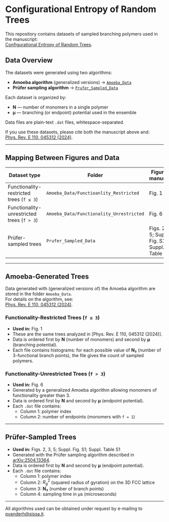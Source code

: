 # Configurational Entropy of Random Trees

This repository contains datasets of sampled branching polymers used in the manuscript:  
[Configurational Entropy of Random Trees](https://arxiv.org/abs/2504.13364).

## Data Overview

The datasets were generated using two algorithms:

- **Amoeba algorithm** (generalized versions) → [`Amoeba_Data`](./Amoeba_Data)  
- **Prüfer sampling algorithm** → [`Prufer_Sampled_Data`](./Prufer_Sampled_Data)  

Each dataset is organized by:
- **N** — number of monomers in a single polymer  
- **μ** — branching (or endpoint) potential used in the ensemble  

Data files are plain-text `.dat` files, whitespace-separated.  

If you use these datasets, please cite both the manuscript above and:  
[Phys. Rev. E 110, 045312 (2024)](https://journals.aps.org/pre/abstract/10.1103/PhysRevE.110.045312).

---

## Mapping Between Figures and Data

| Dataset type                | Folder        | Figures in manuscript |
|------------------------------|--------------|-----------------------|
| Functionality-restricted trees (`f ≤ 3`) | `Amoeba_Data/Functioanlity_Restricted`   | Fig. 1 |
| Functionality-unrestricted trees (`f > 3`) | `Amoeba_Data/Functionality_Unrestricted` | Fig. 6 |
| Prüfer-sampled trees         | `Prufer_Sampled_Data` | Figs. 2, 3, 5; Suppl. Fig. S1; Suppl. Table S1 |

---

## Amoeba-Generated Trees

Data generated with (generalized versions of) the Amoeba algorithm are stored in the folder `Amoeba_Data`.  
For details on the algorithm, see:  
[Phys. Rev. E 110, 045312 (2024)](https://journals.aps.org/pre/abstract/10.1103/PhysRevE.110.045312).

### Functionality-Restricted Trees (`f ≤ 3`)

- **Used in:** Fig. 1  
- These are the same trees analyzed in [Phys. Rev. E 110, 045312 (2024)].  
- Data is ordered first by **N** (number of monomers) and second by **μ** (branching potential).  
- Each file contains histograms: for each possible value of **N₃** (number of 3-functional branch points), the file gives the count of sampled polymers.

### Functionality-Unrestricted Trees (`f > 3`)

- **Used in:** Fig. 6  
- Generated by a generalized Amoeba algorithm allowing monomers of functionality greater than 3.  
- Data is ordered first by **N** and second by **μ** (endpoint potential).  
- Each `.dat` file contains:  
  - Column 1: polymer index  
  - Column 2: number of endpoints (monomers with `f = 1`)  

---

## Prüfer-Sampled Trees

- **Used in:** Figs. 2, 3, 5; Suppl. Fig. S1; Suppl. Table S1  
- Generated with the Prüfer sampling algorithm described in [arXiv:2504.13364](https://arxiv.org/abs/2504.13364).  
- Data is ordered first by **N** and second by **μ** (endpoint potential).  
- Each `.dat` file contains:  
  - Column 1: polymer index  
  - Column 2: $R_g^2$ (squared radius of gyration) on the 3D FCC lattice  
  - Column 3: **N₃** (number of branch points)  
  - Column 4: sampling time in µs (microseconds)  

---

All algorithms used can be obtained under request by e-mailing to pvanderh@sissa.it.
